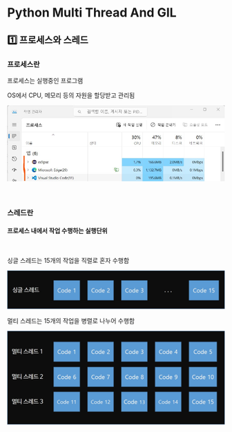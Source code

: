 <h1>Python Multi Thread And GIL</h1>
<h2>1️⃣ 프로세스와 스레드</h2>
<h3>프로세스란</h3>
<p>프로세스는 실행중인 프로그램</p>
<p>OS에서 CPU, 메모리 등의 자원을 할당받고 관리됨</p>
<img src="./Process.jpg">
<br><br><br>
<h3>스레드란</h3>
<h4>프로세스 내에서 작업 수행하는 실행단위</h4>
<br>
<p>싱글 스레드는 15개의 작업을 직렬로 혼자 수행함</p>
<img src="./SingleThread.jpg" width=700>
<br>
<p>멀티 스레드는 15개의 작업을 병렬로 나누어 수행함</p>
<img src="./MutliThread.jpg" width=700>

